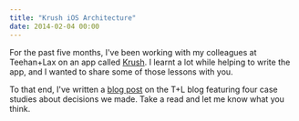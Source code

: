 ```yaml
---
title: "Krush iOS Architecture"
date: 2014-02-04 00:00
---
```


<p>For the past five months, I've been working with my colleagues at Teehan+Lax on an app called <a href="http://krush.com">Krush</a>. I learnt a lot while helping to write the app, and I wanted to share some of those lessons with you. </p>

<p>To that end, I've written a <a href="http://www.teehanlax.com/blog/krush-ios-architecture">blog post</a> on the T+L blog featuring four case studies about decisions we made. Take a read and let me know what you think. </p>

<!-- more -->

